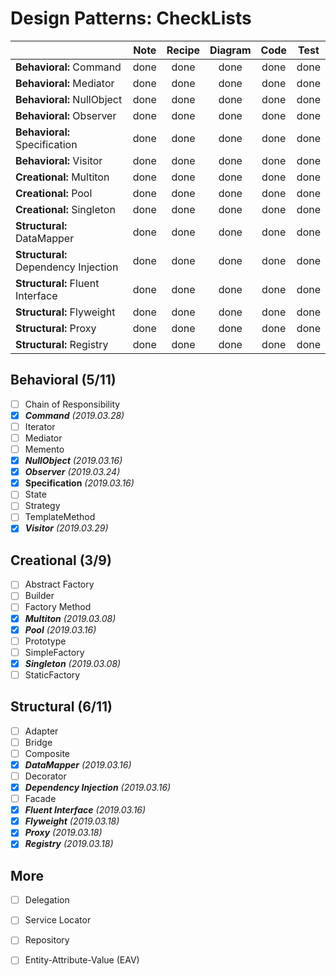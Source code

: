 # Design Patterns: CheckLists

| | Note | Recipe | Diagram | Code | Test
--- | :---:| :---:| :---: | :---:| :---:|
**Behavioral:** Command | done | done | done | done | done
**Behavioral:** Mediator | done | done | done | done | done
**Behavioral:** NullObject | done | done | done | done | done
**Behavioral:** Observer | done | done | done | done | done 
**Behavioral:** Specification | done | done | done | done | done 
**Behavioral:** Visitor | done | done | done | done | done 
**Creational:** Multiton | done | done | done | done | done
**Creational:** Pool | done | done | done | done | done 
**Creational:** Singleton | done | done | done | done | done
**Structural:** DataMapper | done | done | done | done | done 
**Structural:** Dependency Injection | done | done | done | done | done 
**Structural:** Fluent Interface | done | done | done | done | done
**Structural:** Flyweight | done | done | done | done | done
**Structural:** Proxy | done | done | done | done | done 
**Structural:** Registry | done | done | done | done | done

## Behavioral (5/11)
- [ ] Chain of Responsibility
- [x] **_Command_** _(2019.03.28)_
- [ ] Iterator
- [ ] Mediator
- [ ] Memento
- [x] **_NullObject_** _(2019.03.16)_
- [x] **_Observer_** _(2019.03.24)_
- [x] **Specification** _(2019.03.16)_
- [ ] State
- [ ] Strategy
- [ ] TemplateMethod
- [x] **_Visitor_** _(2019.03.29)_

## Creational (3/9)
- [ ] Abstract Factory
- [ ] Builder
- [ ] Factory Method
- [x] **_Multiton_** _(2019.03.08)_
- [x] **_Pool_** _(2019.03.16)_
- [ ] Prototype
- [ ] SimpleFactory
- [x] **_Singleton_** _(2019.03.08)_
- [ ] StaticFactory

## Structural (6/11)
- [ ] Adapter
- [ ] Bridge
- [ ] Composite
- [x] **_DataMapper_** _(2019.03.16)_
- [ ] Decorator
- [x] **_Dependency Injection_**  _(2019.03.16)_
- [ ] Facade
- [x] **_Fluent Interface_** _(2019.03.16)_
- [x] **_Flyweight_** _(2019.03.18)_
- [x] **_Proxy_** _(2019.03.18)_
- [x] **_Registry_** _(2019.03.18)_

## More
- [ ] Delegation
- [ ] Service Locator
- [ ] Repository
- [ ] Entity-Attribute-Value (EAV)



